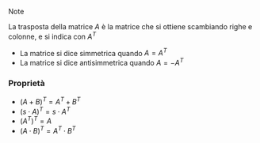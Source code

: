 >[!note]
>La trasposta della matrice $A$ è la matrice che si ottiene scambiando righe e colonne, e si indica con $A^{T}$
> - La matrice si dice simmetrica quando $A=A^{T}$
> - La matrice si dice antisimmetrica quando $A=-A^{T}$

### Proprietà

- $(A+B)^{T}=A^{T}+B^{T}$
- $(s\cdot A)^{T}=s\cdot A^{T}$
- $(A^{T})^{T}=A$
- $(A\cdot B)^{T}=A^{T}\cdot B^{T}$
